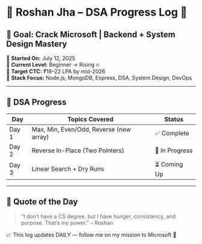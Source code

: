 # 🧠 Roshan Jha – DSA Progress Log 🚀

## 🎯 Goal: Crack Microsoft | Backend + System Design Mastery

📍 **Started On:** July 12, 2025  
📍 **Current Level:** Beginner → Rising 🔥  
📍 **Target CTC:** ₹18–22 LPA by mid-2026  
📍 **Stack Focus:** Node.js, MongoDB, Express, DSA, System Design, DevOps  

---

## 📅 DSA Progress

| Day | Topics Covered | Status |
|-----|----------------|--------|
| Day 1 | Max, Min, Even/Odd, Reverse (new array) | ✅ Complete |
| Day 2 | Reverse In-Place (Two Pointers) | 🔄 In Progress |
| Day 3 | Linear Search + Dry Runs | ⏳ Coming Up |

---

## 💭 Quote of the Day  
> “I don’t have a CS degree, but I have hunger, consistency, and purpose. That’s my power.” – Roshan

📈 This log updates DAILY — follow me on my mission to Microsoft 🚀
